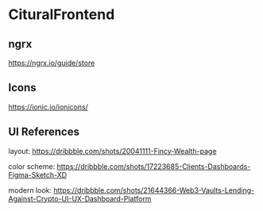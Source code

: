 # CituralFrontend

## ngrx

<https://ngrx.io/guide/store>

## Icons

<https://ionic.io/ionicons/>

## UI References

layout: <https://dribbble.com/shots/20041111-Fincy-Wealth-page>

color scheme: <https://dribbble.com/shots/17223685-Clients-Dashboards-Figma-Sketch-XD>

modern look: <https://dribbble.com/shots/21644366-Web3-Vaults-Lending-Against-Crypto-UI-UX-Dashboard-Platform>
